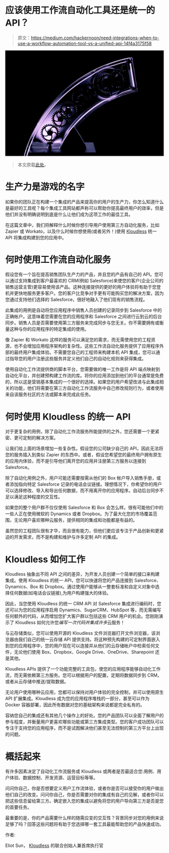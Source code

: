 # 应该使用工作流自动化工具还是统一的 API？

> 原文：<https://medium.com/hackernoon/need-integrations-when-to-use-a-workflow-automation-tool-vs-a-unified-api-14f4a3175f58>

![](img/7a58c2b92204f757fc54f244d62aa899.png)

> 本文原载[此处](https://blog.kloudless.com/2019/02/02/when-to-use-a-workflow-automation-tool-versus-a-unified-api/)。

# 生产力是游戏的名字

如果你的团队正在构建一个集成的产品来提高你的用户的生产力，你怎么知道什么是最好的工具呢？每个集成工具网站都声称可以帮助你提高最终用户的效率，但是他们并没有明确说明到底是什么让他们成为这项工作的最佳工具。

在这篇文章中，我们将解释什么时候你想引导用户使用第三方自动化服务，比如 Zapier 或 Workato，以及什么时候你想使用(或者另外！)使用 [Kloudless](https://kloudless.com/) 统一 API 将集成构建到您的应用中。

# 何时使用工作流自动化服务

假设您有一个旨在提高销售团队生产力的产品，并且您的产品有自己的 API。您可以通过支持集成到客户最喜欢的 CRM(例如 Salesforce)来使您的客户(企业公司的销售运营主管)更容易使用该产品。这种连接提供的更好的用户体验将有助于您登机并更快地服务更多客户。您的客户比竞争对手更有可能购买您的解决方案，因为您通过支持他们选择的 Salesforce，很好地融入了他们现有的销售流程。

此集成的用例是自动将您应用程序中销售人员创建的记录同步到 Salesforce 中的正确帐户。这意味着您需要在您的应用程序和 Salesforce 之间进行云到云的后台同步。销售人员是否需要使用第三方服务来完成同步与您无关。你不需要拥有或衡量这种与你的应用程序的特定集成的使用。

像 Zapier 和 Workato 这样的服务可以满足您的需求，而无需使用您的工程资源，也不会增加应用程序架构的复杂性。这些工作流自动化服务提供了应用程序外部的最终用户集成体验。不需要您自己的工程师来构建本机 API 集成，您可以通过指导您的用户注册这些服务并定义他们自己的自动化规则来获得集成。

使用自动化工作流提供商的脚本平台，您需要做的唯一工作是将 API 端点映射到自动化平台，并创建预构建工作流的库。将你的应用添加到他们的平台通常是免费的，所以这是营销基本集成的一个很好的选择。如果您的用户希望改进与此集成相关的功能，他们将需要在第三方自动化工作流服务中自己修改规则行为，或者使用来自该服务社区的方法或脚本来完成此任务。

# 何时使用 Kloudless 的统一 API

对于更复杂的用例，除了自动化工作流服务所能提供的之外，您还需要一个更紧密、更可定制的解决方案。

让我们给上面的场景增加一些复杂性。假设您的公司缺少自己的 API，因此无法将您的服务插入到类似 Zapier 的东西中。或者，假设您希望您的最终用户拥有原生的应用内体验，而不是引导他们离开您的应用并注册第三方服务以连接到 Salesforce。

除了自动化用例之外，用户可能还需要按需从他们的 Box 帐户导入销售手册，或者添加指向特定 Salesforce 记录的电话会议链接。理想情况下，你希望你的用户可以选择修改、导入和导出任何数据，而不用离开你的应用程序。自动后台同步不足以满足这种程度的交互性。

如果您的整个用户群不仅仅使用 Salesforce 和 Box 会怎么样。很有可能他们中的一些人正在使用微软的 Dynamics 或者 Dropbox。为了最大化您的市场覆盖范围，无论用户喜欢哪种云服务，提供相同的集成和功能都是有益的。

虽然您的工程团队很有才华，而且很有能力，但他们更应该专注于产品创新和更紧迫的开发需求，而不是构建和维护与许多定制 API 的集成。

# Kloudless 如何工作

Kloudless 抽象出不同 API 之间的差异，为开发人员创建一个简单的接口来构建集成。使用 Kloudless 的统一 API，您可以快速将您的产品连接到 Salesforce、Dynamics、Box 和 Dropbox。通过使用户能够从一整套标准和自定义对象中选择任何数据(如电话会议链接),为用户构建强大的体验。

因此，当您使用 Kloudless 的统一 CRM API 对 Salesforce 集成进行编码时，您还可以为您的应用程序启用 Dynamics、SugarCRM、HubSpot 等，而无需编写任何额外的代码，从而增加您扩大客户群以包括这些 CRM 用户的机会。您刚刚演示了 Kloudless 如何允许您*编写一次代码并集成许多*云服务！

与云存储类似，您可以使用开源的 Kloudless 文件浏览器打开文件浏览器，该浏览器由我们自己的统一云存储 API 提供支持。将这种预先构建的可定制界面嵌入到您的应用程序中，您的用户现在可以连接并从他们的云存储帐户中检索任何文件，无论他们使用 Box、Dropbox、Google Drive、OneDrive、Sharepoint 还是其他。

Kloudless APIs 提供了一个功能完整的工具包，使您的应用程序能够自动化工作流，而无需依赖第三方服务。您可以根据用户的配置，定期将数据同步到 CRM，或者从云存储中推送/提取数据。

无论用户使用哪种云应用，您都可以保持对用户体验的完全控制，并可以使用原生 API 扩展集成。Kloudless 成为您的应用程序堆栈的一部分，甚至可以作为 Docker 容器部署，因此所有数据对您的基础架构来说都是完全私有的。

容纳您自己的集成还有其他几个操作上的好处。您的产品团队可以全面了解用户的参与程度，并衡量用户更喜欢哪些功能或第三方集成类型。您的客户成功团队可以专注于支持您的应用程序，而不是试图解决他们甚至无法控制的第三方平台上出现的问题。

# 概括起来

有许多因素决定了自动化工作流服务或 Kloudless 或两者是否最适合您:用例、用户体验、数据控制、开发资源、运营目标等等。

问问你自己，你是否想要定义用户工作流体验，或者你是否可以接受你的用户做出他们自己的改变。问问你自己，你是否需要对你的集成有自己的见解，或者你可以把这些信息留给第三方。确定嵌入您的集成以避免将您的用户导向第三方是否是您的首要任务。

最重要的是，你的产品需要什么样的随需应变的交互性？背景同步对您的用例来说足够了吗？回答这些问题将有助于您选择哪一套工具最能帮助您的产品快速成功。

作者:

Eliot Sun， [Kloudless](https://kloudless.com/) 的联合创始人兼首席执行官